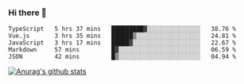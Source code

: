 ### Hi there 👋



<!--
**webB1an/webB1an** is a ✨ _special_ ✨ repository because its `README.md` (this file) appears on your GitHub profile.

Here are some ideas to get you started:

- 🔭 I’m currently working on ...
- 🌱 I’m currently learning ...
- 👯 I’m looking to collaborate on ...
- 🤔 I’m looking for help with ...
- 💬 Ask me about ...
- 📫 How to reach me: ...
- 😄 Pronouns: ...
- ⚡ Fun fact: ...
-->

<!--START_SECTION:waka-->
```text
TypeScript   5 hrs 37 mins   █████████▓░░░░░░░░░░░░░░░   38.76 % 
Vue.js       3 hrs 35 mins   ██████▒░░░░░░░░░░░░░░░░░░   24.81 % 
JavaScript   3 hrs 17 mins   █████▓░░░░░░░░░░░░░░░░░░░   22.67 % 
Markdown     57 mins         █▓░░░░░░░░░░░░░░░░░░░░░░░   06.59 % 
JSON         42 mins         █▒░░░░░░░░░░░░░░░░░░░░░░░   04.94 % 
```
<!--END_SECTION:waka-->


[![Anurag's github stats](https://github-readme-stats.vercel.app/api?username=webB1an&show_icons=true&theme=radical)](https://github.com/anuraghazra/github-readme-stats)

